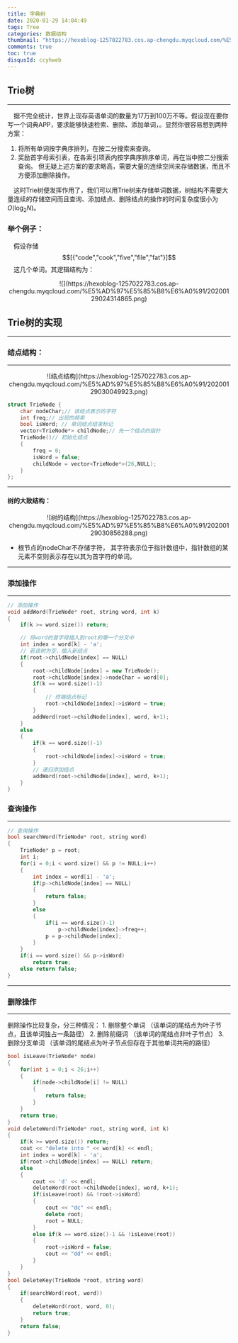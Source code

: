 ```yaml
---
title: 字典树
date: 2020-01-29 14:04:49
tags: Tree
categories: 数据结构
thumbnail: "https://hexoblog-1257022783.cos.ap-chengdu.myqcloud.com/%E5%AD%97%E5%85%B8%E6%A0%91/20200129091205953.png"
comments: true
toc: true
disqusId: ccyhweb
---
```

## Trie树
---
&emsp;据不完全统计，世界上现存英语单词的数量为17万到100万不等。假设现在要你写一个词典APP，要求能够快速检索、删除、添加单词，。显然你很容易想到两种方案：
1. 将所有单词按字典序排列，在按二分搜索来查询。
2. 奖励首字母索引表，在各索引项表内按字典序排序单词，再在当中按二分搜索查询。
但无疑上述方案的要求略高，需要大量的连续空间来存储数据，而且不方便添加删除操作。

<!-- more -->
&emsp;这时Trie树便发挥作用了，我们可以用Trie树来存储单词数据，树结构不需要大量连续的存储空间而且查询、添加结点、删除结点的操作的时间复杂度很小为$O(\log_{2}{N})$。
### 举个例子：
&emsp;假设存储
$$[{"code","cook","five","file","fat"}]$$
&emsp;这几个单词。其逻辑结构为：

<center>
![](https://hexoblog-1257022783.cos.ap-chengdu.myqcloud.com/%E5%AD%97%E5%85%B8%E6%A0%91/20200129024314865.png)
</center>

## Trie树的实现
---

### 结点结构：
---

<center>
![结点结构](https://hexoblog-1257022783.cos.ap-chengdu.myqcloud.com/%E5%AD%97%E5%85%B8%E6%A0%91/20200129030049923.png)
</center>

```c++
struct TrieNode {
    char nodeChar;// 该结点表示的字符
    int freq;// 出现的频率
    bool isWord; // 单词结点结束标记
    vector<TrieNode*> childNode;// 先一个结点的指针
    TrieNode()// 初始化结点
    {
        freq = 0;
        isWord = false;
        childNode = vector<TrieNode*>(26,NULL);
    }
};
```
---
#### 树的大致结构：

<center>
![树的结构](https://hexoblog-1257022783.cos.ap-chengdu.myqcloud.com/%E5%AD%97%E5%85%B8%E6%A0%91/20200129030856288.png)
</center>

* 根节点的nodeChar不存储字符， 其字符表示位于指针数组中，指针数组的某元素不空则表示存在以其为首字符的单词。

---
### 添加操作
---
```c++
// 添加操作
void addWord(TrieNode* root, string word, int k)
{
    if(k >= word.size()) return;

    // 将word的首字母插入到root的哪一个分叉中
    int index = word[k] - 'a';
    // 若该树为空，插入新结点
    if(root->childNode[index] == NULL)
    {
        root->childNode[index] = new TrieNode();
        root->childNode[index]->nodeChar = word[0];
        if(k == word.size()-1)
        {
            // 终端结点标记
            root->childNode[index]->isWord = true;
        }
        addWord(root->childNode[index], word, k+1);
    }
    else
    {
        if(k == word.size()-1)
        {
            root->childNode[index]->isWord = true;
        }
        // 递归添加结点
        addWord(root->childNode[index], word, k+1);
    }
}
```
### 查询操作
---
```c++
// 查询操作
bool searchWord(TrieNode* root, string word)
{
    TrieNode* p = root;
    int i;
    for(i = 0;i < word.size() && p != NULL;i++)
    {
        int index = word[i] - 'a';
        if(p->childNode[index] == NULL)
        {
            return false;
        }
        else
        {
            if(i == word.size()-1)
                p->childNode[index]->freq++;
            p = p->childNode[index];
        }
    }
    if(i == word.size() && p->isWord)
        return true;
    else return false;
}
```

---
### 删除操作
---
删除操作比较复杂，分三种情况：
        1. 删除整个单词 （该单词的尾结点为叶子节点，且该单词独占一条路径）
        2. 删除前缀词 （该单词的尾结点非叶子节点）
        3. 删除分支单词 （该单词的尾结点为叶子节点但存在于其他单词共用的路径）
```c++
bool isLeave(TrieNode* node)
{
    for(int i = 0;i < 26;i++)
    {
        if(node->childNode[i] != NULL)
        {
            return false;
        }
    }
    return true;
}
void deleteWord(TrieNode* root, string word, int k)
{
    if(k >= word.size()) return;
    cout << "delete into " << word[k] << endl;
    int index = word[k] - 'a';
    if(root->childNode[index] == NULL) return;
    else
    {
        cout << 'd' << endl;
        deleteWord(root->childNode[index], word, k+1);
        if(isLeave(root) && !root->isWord)
        {
            cout << "dc" << endl;
            delete root;
            root = NULL;
        }
        else if(k == word.size()-1 && !isLeave(root))
        {
            root->isWord = false;
            cout << "dd" << endl;
        }
    }
}
bool DeleteKey(TrieNode *root, string word)
{
    if(searchWord(root, word))
    {
        deleteWord(root, word, 0);
        return true;
    }
    return false;
}

```